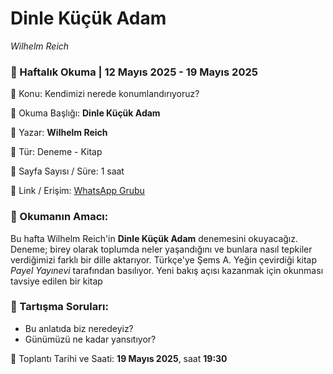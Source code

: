 # Dinle Küçük Adam
_Wilhelm Reich_

### 📖 Haftalık Okuma | 12 Mayıs 2025 - 19 Mayıs 2025

🔹 Konu: Kendimizi nerede konumlandırıyoruz?

🔹 Okuma Başlığı: **Dinle Küçük Adam**

🔹 Yazar: **Wilhelm Reich**

🔹 Tür: Deneme - Kitap

🔹 Sayfa Sayısı / Süre: 1 saat

🔹 Link / Erişim: [WhatsApp Grubu](https://chat.whatsapp.com/FujPEIaJi0fDMYLS7WfOZn)

### 📌 Okumanın Amacı:

Bu hafta Wilhelm Reich'in **Dinle Küçük Adam** denemesini okuyacağız. Deneme; birey olarak toplumda neler yaşandığını ve bunlara nasıl tepkiler verdiğimizi farklı bir dille aktarıyor. Türkçe'ye Şems A. Yeğin çevirdiği kitap _Payel Yayınevi_ tarafından basılıyor. Yeni bakış açısı kazanmak için okunması tavsiye edilen bir kitap

### 🧭 Tartışma Soruları:

- Bu anlatıda biz neredeyiz?
- Günümüzü ne kadar yansıtıyor?

📅 Toplantı Tarihi ve Saati: **19 Mayıs 2025**, saat **19:30** 
